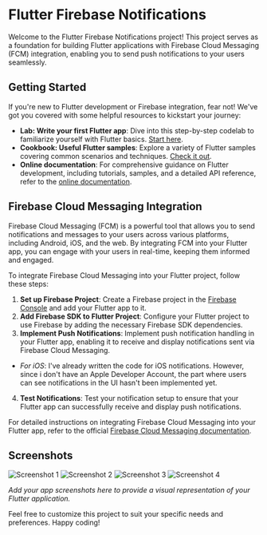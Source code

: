 # Flutter Firebase Notifications

Welcome to the Flutter Firebase Notifications project! This project serves as a foundation for building Flutter applications with Firebase Cloud Messaging (FCM) integration, enabling you to send push notifications to your users seamlessly.

## Getting Started

If you're new to Flutter development or Firebase integration, fear not! We've got you covered with some helpful resources to kickstart your journey:

- **Lab: Write your first Flutter app**: Dive into this step-by-step codelab to familiarize yourself with Flutter basics. [Start here](https://docs.flutter.dev/get-started/codelab).
- **Cookbook: Useful Flutter samples**: Explore a variety of Flutter samples covering common scenarios and techniques. [Check it out](https://docs.flutter.dev/cookbook).
- **Online documentation**: For comprehensive guidance on Flutter development, including tutorials, samples, and a detailed API reference, refer to the [online documentation](https://docs.flutter.dev/).

## Firebase Cloud Messaging Integration

Firebase Cloud Messaging (FCM) is a powerful tool that allows you to send notifications and messages to your users across various platforms, including Android, iOS, and the web. By integrating FCM into your Flutter app, you can engage with your users in real-time, keeping them informed and engaged.

To integrate Firebase Cloud Messaging into your Flutter project, follow these steps:

1. **Set up Firebase Project**: Create a Firebase project in the [Firebase Console](https://console.firebase.google.com/) and add your Flutter app to it.
2. **Add Firebase SDK to Flutter Project**: Configure your Flutter project to use Firebase by adding the necessary Firebase SDK dependencies.
3. **Implement Push Notifications**: Implement push notification handling in your Flutter app, enabling it to receive and display notifications sent via Firebase Cloud Messaging.

- _For iOS_: I've already written the code for iOS notifications. However, since i don't have an Apple Developer Account, the part where users can see notifications in the UI hasn't been implemented yet.

4. **Test Notifications**: Test your notification setup to ensure that your Flutter app can successfully receive and display push notifications.

For detailed instructions on integrating Firebase Cloud Messaging into your Flutter app, refer to the official [Firebase Cloud Messaging documentation](https://firebase.flutter.dev/docs/messaging/overview).

## Screenshots

![Screenshot 1](assets/Homepage.png)
![Screenshot 2](assets/Getting_Notifications.png)
![Screenshot 3](assets/Getting_Notifications.png)
![Screenshot 4](assets/Handling_Notification.png)

_Add your app screenshots here to provide a visual representation of your Flutter application._

Feel free to customize this project to suit your specific needs and preferences. Happy coding!
